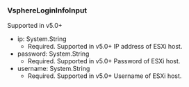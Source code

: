 ### VsphereLoginInfoInput
Supported in v5.0+

- ip: System.String
  - Required. Supported in v5.0+
      IP address of ESXi host.
- password: System.String
  - Required. Supported in v5.0+
      Password of ESXi host.
- username: System.String
  - Required. Supported in v5.0+
      Username of ESXi host.
